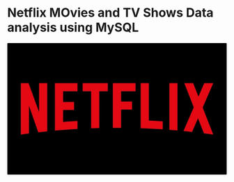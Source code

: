 # Netflix MOvies and TV Shows Data analysis using MySQL


![Netflix Logo](https://github.com/MiguelCrispim911/netflix_sql/blob/main/Netflix-Logo.jpg)

